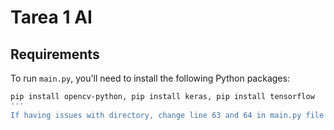 # Tarea 1 AI

## Requirements

To run `main.py`, you'll need to install the following Python packages:
   ```bash
   pip install opencv-python, pip install keras, pip install tensorflow
'''
If having issues with directory, change line 63 and 64 in main.py file


  
